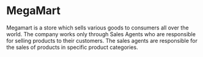 # MegaMart
Megamart is a store which sells various goods to consumers all over the world. The company works only through Sales Agents who are responsible for selling products to their customers. The sales agents are responsible for the sales of products in specific product categories.
